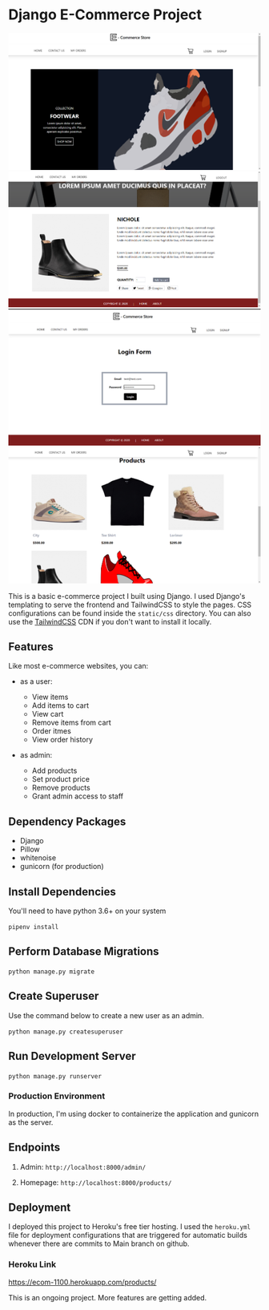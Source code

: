 # Django E-Commerce Project

![Landing Page](static/Readme/home.png?raw=true "Optional Title")
![Product Detail](static/Readme/detailView.png?raw=true "Optional Title")
![Product Detail](static/Readme/login.png?raw=true "Optional Title")
![Product Detail](static/Readme/products.png?raw=true "Optional Title")

This is a basic e-commerce project I built using Django. I used Django's templating to serve the frontend and TailwindCSS to style the pages. CSS configurations can be found inside the `static/css` directory. You can also use the [TailwindCSS](https://tailwindcss.com/docs/installation) CDN if you don't want to install it locally.

## Features

Like most e-commerce websites, you can:
  - as a user:
    - View items 
    - Add items to cart
    - View cart
    - Remove items from cart
    - Order itmes
    - View order history

  - as admin:
    - Add products
    - Set product price
    - Remove products
    - Grant admin access to staff

## Dependency Packages
 - Django
 - Pillow 
 - whitenoise 
 - gunicorn (for production)

## Install Dependencies
You'll need to have python 3.6+ on your system 

`pipenv install`

## Perform Database Migrations

`python manage.py migrate`

## Create Superuser
Use the command below to create a new user as an admin.

`python manage.py createsuperuser`

## Run Development Server
`python manage.py runserver`

### Production Environment
In production, I'm using docker to containerize the application and gunicorn as the server.

## Endpoints
1. Admin: `http://localhost:8000/admin/`

2. Homepage:  `http://localhost:8000/products/`


## Deployment
I deployed this project to Heroku's free tier hosting. I used the `heroku.yml` file for deployment configurations that are triggered for automatic builds whenever there are commits to Main branch on github.

### Heroku Link
https://ecom-1100.herokuapp.com/products/

This is an ongoing project. More features are getting added. 